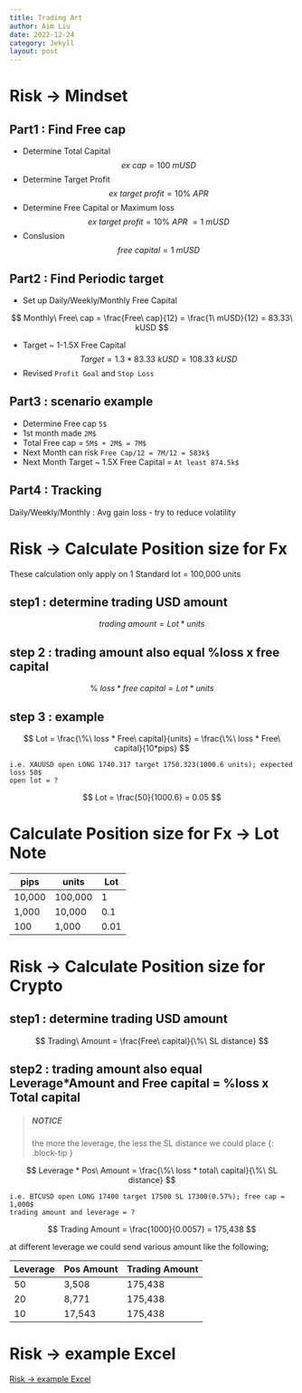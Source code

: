 ```yaml
---
title: Trading Art
author: Aim Liu
date: 2022-12-24
category: Jekyll
layout: post
---
```


# Risk -> Mindset

## Part1 : Find Free cap
 - Determine Total Capital
$$
ex\ cap = 100\ mUSD
$$
 - Determine Target Profit 
$$
ex\ target\ profit = 10\%\ APR
$$
 - Determine Free Capital or Maximum loss 
$$
ex\ target\ profit = 10\%\ APR\ = 1\ mUSD
$$
 - Conslusion
$$
free\ capital = 1\ mUSD
$$

## Part2 : Find Periodic target

- Set up Daily/Weekly/Monthly Free Capital 

$$
Monthly\ Free\ cap = \frac{Free\ cap}{12} = \frac{1\ mUSD}{12} = 83.33\ kUSD
$$

- Target ~ 1-1.5X Free Capital
$$
Target = 1.3*83.33\ kUSD= 108.33\ kUSD
$$
- Revised `Profit Goal` and `Stop Loss`

## Part3 : scenario example
- Determine Free cap `5$`
- 1st month made `2M$`
- Total Free cap = `5M$ + 2M$ = 7M$`
- Next Month can risk `Free Cap/12 = 7M/12 = 583k$`
- Next Month Target ~ 1.5X Free Capital = `At least 874.5k$`

## Part4 : Tracking
Daily/Weekly/Monthly : Avg gain loss - try to reduce volatility


# Risk -> Calculate Position size for Fx
These calculation only apply on 1 Standard lot = 100,000 units
## step1 : determine trading USD amount

$$
trading\ amount = Lot * units
$$

## step 2 : trading amount also equal %loss x free capital

$$
\%\ loss * free\ capital = Lot * units
$$

## step 3 : example

$$
Lot = \frac{\%\ loss * Free\ capital}{units} = \frac{\%\ loss * Free\ capital}{10*pips}
$$

```
i.e. XAUUSD open LONG 1740.317 target 1750.323(1000.6 units); expected loss 50$
open lot = ?
```

$$
Lot = \frac{50}{1000.6} = 0.05
$$

# Calculate Position size for Fx -> Lot Note
|pips|units| Lot|
|--|--|--|
|10,000|100,000 |1|
|1,000|10,000|0.1|
|100|1,000|0.01|

# Risk -> Calculate Position size for Crypto

## step1 : determine trading USD amount

$$
Trading\ Amount = \frac{Free\ capital}{\%\ SL distance}
$$

## step2 : trading amount also equal Leverage*Amount and Free capital = %loss x Total capital
> ##### NOTICE
> the more the leverage, the less the SL distance we could place
{: .block-tip }

$$
Leverage * Pos\ Amount = \frac{\%\ loss * total\  capital}{\%\ SL distance}
$$


```
i.e. BTCUSD open LONG 17400 target 17500 SL 17300(0.57%); free cap = 1,000$
trading amount and leverage = ?
```

$$
Trading Amount = \frac{1000}{0.0057} = 175,438
$$

at different leverage we could send various  amount like the following;

|Leverage|Pos Amount| Trading Amount|
|--|--|--|
|50|3,508|175,438|
|20|8,771|175,438|
|10|17,543|175,438|

# Risk -> example Excel
[Risk -> example Excel](https://ido-aim.github.io/paper/dist/20220902_FuturePositionSize/)

